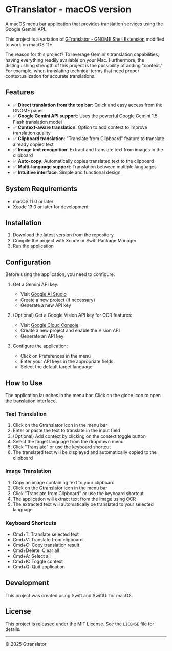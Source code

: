# GTranslator - macOS version

A macOS menu bar application that provides translation services using the Google Gemini API.

This project is a variation of [GTranslator - GNOME Shell Extension](https://github.com/Griguoli09/gnome-shell-gtranslator-extension.git) modified to work on macOS 11+.

The reason for this project? To leverage Gemini's translation capabilities, having everything readily available on your Mac. Furthermore, the distinguishing strength of this project is the possibility of adding "context." For example, when translating technical terms that need proper contextualization for accurate translations.

## Features

- ✅ **Direct translation from the top bar**: Quick and easy access from the GNOME panel
- ✅ **Google Gemini API support**: Uses the powerful Google Gemini 1.5 Flash translation model
- ✅ **Context-aware translation**: Option to add context to improve translation quality
- ✅ **Clipboard translation**: "Translate from Clipboard" feature to translate already copied text
- ✅ **Image text recognition**: Extract and translate text from images in the clipboard
- ✅ **Auto-copy**: Automatically copies translated text to the clipboard
- ✅ **Multi-language support**: Translation between multiple languages
- ✅ **Intuitive interface**: Simple and functional design

## System Requirements
- macOS 11.0 or later
- Xcode 13.0 or later for development

## Installation
1. Download the latest version from the repository
2. Compile the project with Xcode or Swift Package Manager
3. Run the application

## Configuration
Before using the application, you need to configure:

1. Get a Gemini API key:
   - Visit [Google AI Studio](https://makersuite.google.com/app/apikey)
   - Create a new project (if necessary)
   - Generate a new API key

2. (Optional) Get a Google Vision API key for OCR features:
   - Visit [Google Cloud Console](https://console.cloud.google.com/)
   - Create a new project and enable the Vision API
   - Generate an API key

3. Configure the application:
   - Click on Preferences in the menu
   - Enter your API keys in the appropriate fields
   - Select the default target language

## How to Use
The application launches in the menu bar. Click on the globe icon to open the translation interface.

### Text Translation
1. Click on the Gtranslator icon in the menu bar
2. Enter or paste the text to translate in the input field
3. (Optional) Add context by clicking on the context toggle button
4. Select the target language from the dropdown menu
5. Click "Translate" or use the keyboard shortcut
6. The translated text will be displayed and automatically copied to the clipboard

### Image Translation
1. Copy an image containing text to your clipboard
2. Click on the Gtranslator icon in the menu bar
3. Click "Translate from Clipboard" or use the keyboard shortcut
4. The application will extract text from the image using OCR
5. The extracted text will automatically be translated to your selected language

### Keyboard Shortcuts
- Cmd+T: Translate selected text
- Cmd+V: Translate from clipboard
- Cmd+C: Copy translation result
- Cmd+Delete: Clear all
- Cmd+A: Select all
- Cmd+K: Toggle context
- Cmd+Q: Quit application

## Development
This project was created using Swift and SwiftUI for macOS.

## License
This project is released under the MIT License. See the `LICENSE` file for details.

---

© 2025 Gtranslator
